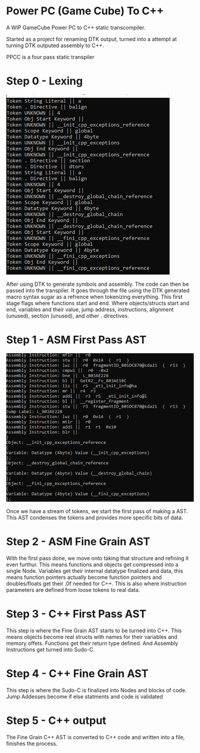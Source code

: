 # Power PC (Game Cube) To C++
A WIP GameCube Power PC to C++ static transcompiler.

Started as a project for renaming DTK output, turned into a attempt at turning DTK outputed assembly to C++.

PPCC is a four pass static transpiler

# Step 0 - Lexing
![alt text](README_ASSETS/Step0.png)

After using DTK to generate symbols and assembly. The code can then be passed into the transpiler. It goes through the file using the DTK generated macro syntax sugar as a refrence when tokenizing everything. This first stage flags where functions start and end. Where objects/structs start and end, variables and their value, jump address, instructions, alignment (unused), section (unused), and other . directives.

# Step 1 - ASM First Pass AST
![alt text](README_ASSETS/Step1.png)

Once we have a stream of tokens, we start the first pass of making a AST. This AST condenses the tokens and provides more specific bits of data.

# Step 2 - ASM Fine Grain AST

With the first pass done, we move onto taking that structure and refining it even furthur. This means functions and objects get compressed into a single Node. Variables get their internal datatype finalized and data, this means function pointers actually become function pointers and doubles/floats get their .0f needed for C++. This is also where instruction parameters are defined from loose tokens to real data.

# Step 3 - C++ First Pass AST

This step is where the Fine Grain AST starts to be turned into C++. This means objects become real structs with names for their variables and memory offets. Functions get their return type defined. And Assembly Instructions get turned into Sudo-C.

# Step 4 - C++ Fine Grain AST

This step is where the Sudo-C is finalized into Nodes and blocks of code. Jump Addesses become if else statments and code is validated

# Step 5 - C++ output

The Fine Grain C++ AST is converted to C++ code and written into a file, finishes the process.